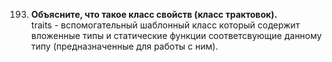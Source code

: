 193. **Объясните, что такое класс свойств (класс трактовок).**  
traits - вспомогательный шаблонный класс который содержит вложенные типы и статические функции соответсвующие данному типу (предназначенные для работы с ним).
